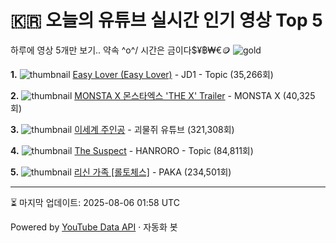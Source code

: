 # 🇰🇷 오늘의 유튜브 실시간 인기 영상 Top 5

하루에 영상 5개만 보기.. 약속 \^o^/
시간은 금이다$¥฿₩€🪙
![gold](https://media.tenor.com/your-gif-id.gif)


**1.** ![thumbnail](https://i.ytimg.com/vi/ncFqMb_I-g4/default.jpg)
[Easy Lover (Easy Lover)](https://youtube.com/watch?v=ncFqMb_I-g4) - JD1 - Topic (35,266회)

**2.** ![thumbnail](https://i.ytimg.com/vi/Rp4qbjzKdyg/default.jpg)
[MONSTA X 몬스타엑스 'THE X' Trailer](https://youtube.com/watch?v=Rp4qbjzKdyg) - MONSTA X (40,325회)

**3.** ![thumbnail](https://i.ytimg.com/vi/6lKw1HORhIM/default.jpg)
[이세계 주인공](https://youtube.com/watch?v=6lKw1HORhIM) - 괴물쥐 유튜브 (321,308회)

**4.** ![thumbnail](https://i.ytimg.com/vi/EPMh3g5qh2Y/default.jpg)
[The Suspect](https://youtube.com/watch?v=EPMh3g5qh2Y) - HANRORO - Topic (84,811회)

**5.** ![thumbnail](https://i.ytimg.com/vi/saKCaf6f5tk/default.jpg)
[리신 가족 [롤토체스]](https://youtube.com/watch?v=saKCaf6f5tk) - PAKA (234,501회)


---
⏳ 마지막 업데이트: 2025-08-06 01:58 UTC

Powered by [YouTube Data API](https://developers.google.com/youtube/v3/docs/videos/list) · 자동화 봇